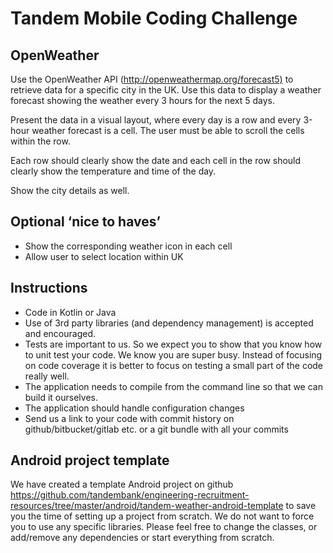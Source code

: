 # Tandem Mobile Coding Challenge

## OpenWeather

Use the OpenWeather API (<http://openweathermap.org/forecast5)> to retrieve data for a specific city in the UK. Use this data to display a weather forecast showing the weather every 3 hours for the next 5 days.

Present the data in a visual layout, where every day is a row and every 3-hour weather forecast is a cell. The user must be able to scroll the cells within the row.

Each row should clearly show the date and each cell in the row should clearly show the temperature and time of the day.

Show the city details as well.

## Optional ‘nice to haves’

- Show the corresponding weather icon in each cell
- Allow user to select location within UK
  
## Instructions

- Code in Kotlin or Java
- Use of 3rd party libraries (and dependency management) is accepted and encouraged.
- Tests are important to us. So we expect you to show that you know how to unit test your code. We know you are super busy. Instead of focusing on code coverage it is better to focus on testing a small part of the code really well.
- The application needs to compile from the command line so that we can build it ourselves.
- The application should handle configuration changes
- Send us a link to your code with commit history on github/bitbucket/gitlab etc. or a git bundle with all your commits

## Android project template

We have created a template Android project on github <https://github.com/tandembank/engineering-recruitment-resources/tree/master/android/tandem-weather-android-template> to save you the time of setting up a project from scratch. 
We do not want to force you to use any specific libraries.
Please feel free to change the classes, or add/remove any dependencies or start everything from scratch.
